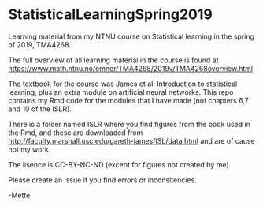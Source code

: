 # StatisticalLearningSpring2019
Learning material from my NTNU course on Statistical learning in the spring of 2019, TMA4268.

The full overview of all learning material in the course is found at https://www.math.ntnu.no/emner/TMA4268/2019v/TMA4268overview.html

The textbook for the course was James et al: Introduction to statistical learning, plus an extra module on artificial neural networks. 
This repo contains my Rmd code for the modules that I have made (not chapters 6,7 and 10 of the ISLR).

There is a folder named ISLR where you find figures from the book used in the Rmd, and these are downloaded from http://faculty.marshall.usc.edu/gareth-james/ISL/data.html
and are of cause not my work.

The lisence is CC-BY-NC-ND (except for figures not created by me)

Please create an issue if you find errors or inconsitencies.

-Mette